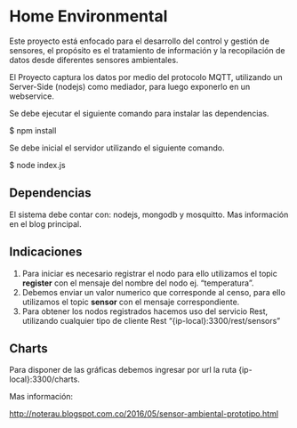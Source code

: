 # Home Environmental
Este proyecto está enfocado para el desarrollo del control y gestión de sensores, el propósito es el tratamiento de información y la recopilación de datos desde diferentes sensores ambientales.

El Proyecto captura los datos por medio del protocolo MQTT, utilizando un Server-Side (nodejs) como mediador, para luego exponerlo en un webservice. 

Se debe ejecutar  el siguiente comando para instalar las dependencias.

$ npm install

Se debe inicial el servidor utilizando el siguiente comando.

$ node index.js

## Dependencias 

El sistema debe contar con: nodejs, mongodb y mosquitto. Mas información en el blog principal.  

## Indicaciones 

1. Para iniciar es necesario registrar el nodo para ello utilizamos el topic **register** con el mensaje del nombre del nodo ej. “temperatura”.
2. Debemos enviar un valor numerico que corresponde al censo, para ello utilizamos el topic **sensor** con el mensaje correspondiente.
3. Para obtener los nodos registrados hacemos uso del servicio Rest, utilizando cualquier tipo de cliente Rest “{ip-local}:3300/rest/sensors” 


## Charts

Para disponer de las gráficas debemos ingresar por url la ruta {ip-local}:3300/charts.

Mas información:

http://noterau.blogspot.com.co/2016/05/sensor-ambiental-prototipo.html

